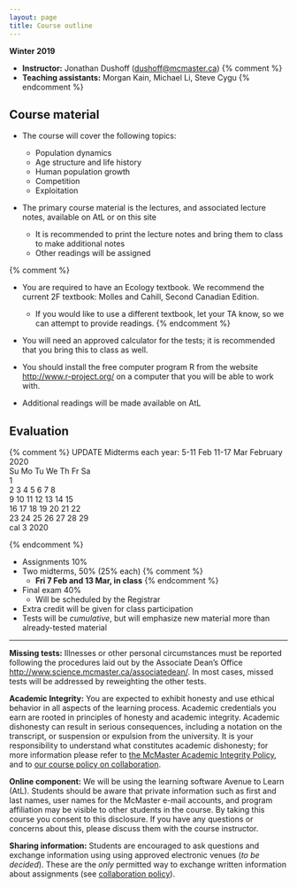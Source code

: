 ```yaml
---
layout: page
title: Course outline
---
```


**Winter 2019**

* **Instructor:** Jonathan Dushoff (dushoff@mcmaster.ca)
{% comment %} 
* **Teaching assistants:** Morgan Kain, Michael Li, Steve Cygu
{% endcomment %} 

Course material 
---------------

- The course will cover the following topics:
	- Population dynamics
	- Age structure and life history
	- Human population growth
	- Competition
	- Exploitation

- The primary course material is the lectures, and associated lecture
 notes, available on AtL or on this site
	- It is recommended to print the lecture notes and bring them to
 class to make additional notes
 	- Other readings will be assigned

{% comment %} 
- You are required to have an Ecology textbook. We recommend the
 current 2F textbook: Molles and Cahill, Second Canadian Edition.
	- If you would like to use a different textbook, let your TA know, so we can
	  attempt to provide readings.
{% endcomment %} 

- You will need an approved calculator for the tests; it is
 recommended that you bring this to class as well.

- You should install the free computer program R from the
 website <http://www.r-project.org/> on a computer that you will be
 able to work with.

- Additional readings will be made available on AtL

Evaluation 
----------

{% comment %} 
UPDATE Midterms each year:
	5-11 Feb
	11-17 Mar
   February 2020      
Su Mo Tu We Th Fr Sa  
                   1  
 2  3  4  5  6  7  8  
 9 10 11 12 13 14 15  
16 17 18 19 20 21 22  
23 24 25 26 27 28 29  
cal 3 2020
                      
{% endcomment %} 

- Assignments 10%
- Two midterms, 50% (25% each)
{% comment %} 
	- __Fri 7 Feb and 13 Mar, in class__
{% endcomment %} 
- Final exam 40%
	- Will be scheduled by the Registrar
- Extra credit will be given for class participation
- Tests will be _cumulative_, but will emphasize new material more than already-tested material

------------------------------------------------------------------------

**Missing tests:** Illnesses or other personal
circumstances must be reported following the procedures laid out by the
Associate Dean’s Office <http://www.science.mcmaster.ca/associatedean/>.
In most cases, missed tests will be addressed by reweighting the other
tests.

**Academic Integrity:** You are expected to exhibit honesty and use ethical behavior in all aspects of the learning process.  Academic credentials you earn are rooted in principles of honesty and academic integrity. Academic dishonesty can result in serious consequences, including a notation on the transcript, or suspension or expulsion from the university. It is your responsibility to understand what constitutes academic dishonesty; for more information please refer to [the McMaster Academic Integrity Policy](http://www.mcmaster.ca/policy/Students-AcademicStudies/AcademicIntegrity.pdf), and to [our course policy on collaboration](Collaboration.html).

**Online component:** We will be using the learning software Avenue to Learn (AtL). Students should be aware that private information such as first and last names, user names for the McMaster e-mail accounts, and program affiliation may be visible to other students in the course. By taking this course you consent to this disclosure. If you have any questions or concerns about this, please discuss them with the course instructor.

**Sharing information:** Students are encouraged to ask questions and exchange information using using approved electronic venues (_to be decided_). These are the _only_ permitted way to exchange written information about assignments (see  [collaboration policy](Collaboration.html)).

